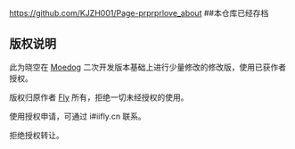 https://github.com/KJZH001/Page-prprprlove_about
##本仓库已经存档

## 版权说明

此为晓空在 [Moedog](https://prprpr.love/) 二次开发版本基础上进行少量修改的修改版，使用已获作者授权。

版权归原作者 [Fly](https://fly.moe/) 所有，拒绝一切未经授权的使用。

使用授权申请，可通过 i#iifly.cn 联系。

拒绝授权转让。
